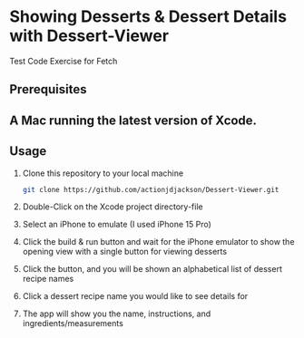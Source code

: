 # Showing Desserts & Dessert Details with Dessert-Viewer

Test Code Exercise for Fetch

## Prerequisites

A Mac running the latest version of Xcode.
---

## Usage

1. Clone this repository to your local machine
    ```bash
    git clone https://github.com/actionjdjackson/Dessert-Viewer.git
    ```
2. Double-Click on the Xcode project directory-file

3. Select an iPhone to emulate (I used iPhone 15 Pro)

4. Click the build & run button and wait for the iPhone emulator to show the opening view with a single button for viewing desserts

5. Click the button, and you will be shown an alphabetical list of dessert recipe names

6. Click a dessert recipe name you would like to see details for

7. The app will show you the name, instructions, and ingredients/measurements
